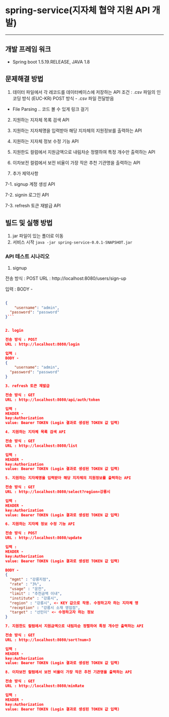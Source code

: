 # spring-service(지자체 협약 지원 API 개발)

* * *

## 개발 프레임 워크
* Spring boot 1.5.19.RELEASE, JAVA 1.8


## 문제해결 방법

1. 데이터 파일에서 각 레코드를 데이터베이스에 저장하는 API
조건 : .csv 파일의 인코딩 방식 (EUC-KR)
POST 방식 - .csv 파일 전달받음

* File Parsing
.. 코드 볼 수 있게 링크 걸기





2. 지원하는 지자체 목록 검색 API

3. 지원하는 지자체명을 입력받아 해당 지자체의 지원정보를 출력하는 API

4. 지원하는 지자체 정보 수정 기능 API

5. 지원한도 컬럼에서 지원금액으로 내림차순 정렬하여 특정 개수만 출력하는 API

6. 이차보전 컬럼에서 보전 비율이 가장 작은 추천 기관명을 출력하는 API

7. 추가 제약사항

7-1. signup 계정 생성 API

7-2. signin 로그인 API

7-3. refresh 토큰 재발급 API



## 빌드 및 실행 방법


1. jar 파일이 있는 폴더로 이동
2. 서비스 시작
``` java -jar spring-service-0.0.1-SNAPSHOT.jar ```

### API 테스트 시나리오


1. signup 

전송 방식 : POST
URL : http://localhost:8080/users/sign-up

입력 :
BODY - 
```json

{
	"username": "admin",
  "password": "password"
}```


2. login

전송 방식 : POST
URL : http://localhost:8080/login

입력 :
BODY - 
{
	"username": "admin",
  "password": "password"
}

3. refresh 토큰 재발급

전송 방식 : GET
URL : http://localhost:8080/api/auth/token

입력 :
HEADER - 
key:Authorization 
value: Bearer TOKEN (Login 결과로 생성된 TOKEN 값 입력)

4. 지원하는 지자체 목록 검색 API

전송 방식 : GET
URL : http://localhost:8080/list

입력 :
HEADER - 
key:Authorization 
value: Bearer TOKEN (Login 결과로 생성된 TOKEN 값 입력)

5. 지원하는 지자체명을 입력받아 해당 지자체의 지원정보를 출력하는 API

전송 방식 : GET
URL : http://localhost:8080/select?region=강릉시

입력 :
HEADER - 
key:Authorization 
value: Bearer TOKEN (Login 결과로 생성된 TOKEN 값 입력)

6. 지원하는 지자체 정보 수정 기능 API

전송 방식 : POST
URL : http://localhost:8080/update

입력 :
HEADER - 
key:Authorization 
value: Bearer TOKEN (Login 결과로 생성된 TOKEN 값 입력)

BODY - 
{
  "mgmt" : "강릉지점", 
  "rate" : "3%",
  "usage" : "운전",
  "limit" : "추천금액 이내",
  "institute" : "강릉시",
  "region" : "강릉시", <- KEY 값으로 작용. 수정하고자 하는 지자체 명
  "reception" : "강릉시 소재 영업점",
  "target" : "선민이" <- 수정하고자 하는 정보
}

7. 지원한도 컬럼에서 지원금액으로 내림차순 정렬하여 특정 개수만 출력하는 API

전송 방식 : GET
URL : http://localhost:8080/sort?num=3

입력 :
HEADER - 
key:Authorization 
value: Bearer TOKEN (Login 결과로 생성된 TOKEN 값 입력)

8. 이차보전 컬럼에서 보전 비율이 가장 작은 추천 기관명을 출력하는 API

전송 방식 : GET
URL : http://localhost:8080/minRate

입력 :
HEADER - 
key:Authorization 
value: Bearer TOKEN (Login 결과로 생성된 TOKEN 값 입력)


